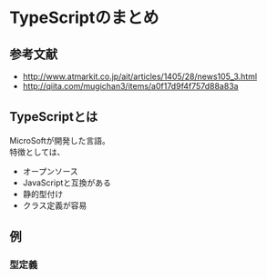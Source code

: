 # TypeScriptのまとめ
## 参考文献
- http://www.atmarkit.co.jp/ait/articles/1405/28/news105_3.html
- http://qiita.com/mugichan3/items/a0f17d9f4f757d88a83a

## TypeScriptとは
MicroSoftが開発した言語。  
特徴としては、  
- オープンソース
- JavaScriptと互換がある
- 静的型付け
- クラス定義が容易

## 例
### 型定義
